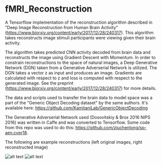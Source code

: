 # fMRI_Reconstruction

A Tensorflow implementation of the reconstruction algorithm described in "Deep Image Reconstruction from Human Brain Activity" (https://www.biorxiv.org/content/early/2017/12/28/240317). This algorithm takes reconstructs image stimuli participants were viewing given their brain activity. 

The algorithm takes predicted CNN activity decoded from brain data and reconstructs the image using Gradient Descent with Momentum. In order to constrain reconstructions to the space of natural images, a Deep Generative Network (DGN) taken from a Generative Adverserial Network is utilized. The DGN takes a vector z as input and produces an image. Gradients are calculated with respect to z and loss is computed with respect to the generated image. See the preprint (https://www.biorxiv.org/content/early/2017/12/28/240317) for more details.

The data and scripts used to transfer the brain data to model space was a part of the "Generic Object Decoding dataset" by the same authors. It's available here: https://github.com/KamitaniLab/GenericObjectDecoding 

The Generative Adverserial Network used (Dosovitskiy & Brox 2016 NIPS 2016) was written in Caffe and was converted to Tensorflow. Some code from this repo was used to do this: https://github.com/zjuchenlong/sp-aen.cvpr18. 

The following are example reconstructions (left original images, right reconstructed image)

![alt text](https://github.com/sreejank/fMRI_Reconstruction/blob/master/img1.png)
![alt text](https://github.com/sreejank/fMRI_Reconstruction/blob/master/img2.png)

